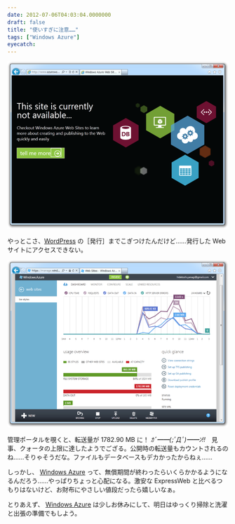 ```yaml
---
date: 2012-07-06T04:03:04.0000000
draft: false
title: "使いすぎに注意……"
tags: ["Windows Azure"]
eyecatch: 
---
```

<p><img src="20120706035355.png" alt="f:id:daruyanagi:20120706035355p:plain" title="f:id:daruyanagi:20120706035355p:plain" class="hatena-fotolife"></p><p>やっとこさ、<a class="keyword" href="http://d.hatena.ne.jp/keyword/WordPress">WordPress</a> の［発行］までこぎつけたんだけど……発行した Web サイトにアクセスできない。</p><p><img src="20120706035516.png" alt="f:id:daruyanagi:20120706035516p:plain" title="f:id:daruyanagi:20120706035516p:plain" class="hatena-fotolife"></p><p>管理ポータルを覗くと、転送量が 1782.90 MB に！ <i>ｶﾞ━━(;ﾟДﾟ)━━ﾝ!!　</i>見事、クォータの上限に達したようでござる。公開時の転送量もカウントされるのね……そりゃそうだな。ファイルもデータベースもデカかったからねぇ……</p><p>しっかし、 <a class="keyword" href="http://d.hatena.ne.jp/keyword/Windows%20Azure">Windows Azure</a> って、無償期間が終わったらいくらかかるようになるんだろう……やっぱりちょっと心配になる。激安な ExpressWeb と比べるつもりはないけど、お財布にやさしい値段だったら嬉しいなぁ。</p><p>とりあえず、 <a class="keyword" href="http://d.hatena.ne.jp/keyword/Windows%20Azure">Windows Azure</a> は少しお休みにして、明日はゆっくり掃除と洗濯と出張の準備でもしよう。</p>
